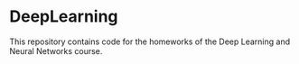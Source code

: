 # DeepLearning
This repository contains code for the homeworks of the Deep Learning and Neural Networks course.
